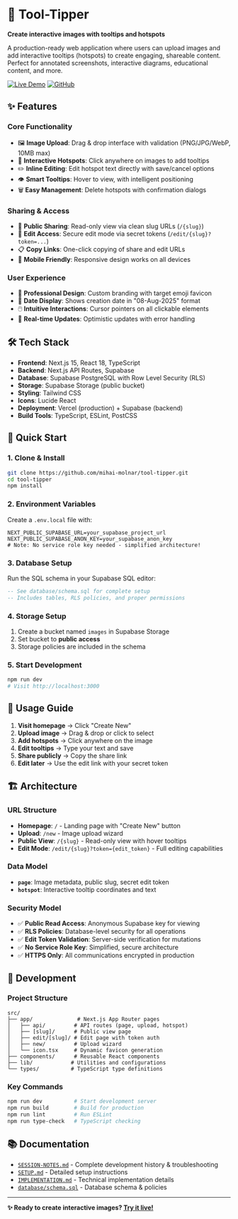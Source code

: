 # 🎯 Tool-Tipper

**Create interactive images with tooltips and hotspots**

A production-ready web application where users can upload images and add interactive tooltips (hotspots) to create engaging, shareable content. Perfect for annotated screenshots, interactive diagrams, educational content, and more.

[![Live Demo](https://img.shields.io/badge/🌐%20Live%20Demo-Visit%20Site-blue?style=for-the-badge)](https://tool-tipper-git-main-mihaimolnars-projects.vercel.app)
[![GitHub](https://img.shields.io/badge/📚%20GitHub-Source%20Code-black?style=for-the-badge)](https://github.com/mihai-molnar/tool-tipper)

## ✨ Features

### Core Functionality
- 🖼️ **Image Upload**: Drag & drop interface with validation (PNG/JPG/WebP, 10MB max)
- 📍 **Interactive Hotspots**: Click anywhere on images to add tooltips
- ✏️ **Inline Editing**: Edit hotspot text directly with save/cancel options
- 👁️ **Smart Tooltips**: Hover to view, with intelligent positioning
- 🗑️ **Easy Management**: Delete hotspots with confirmation dialogs

### Sharing & Access
- 🔗 **Public Sharing**: Read-only view via clean slug URLs (`/{slug}`)
- 🔐 **Edit Access**: Secure edit mode via secret tokens (`/edit/{slug}?token=...`)
- 📋 **Copy Links**: One-click copying of share and edit URLs
- 📱 **Mobile Friendly**: Responsive design works on all devices

### User Experience
- 🎯 **Professional Design**: Custom branding with target emoji favicon
- 📅 **Date Display**: Shows creation date in "08-Aug-2025" format
- 🖱️ **Intuitive Interactions**: Cursor pointers on all clickable elements
- 🔄 **Real-time Updates**: Optimistic updates with error handling

## 🛠️ Tech Stack

- **Frontend**: Next.js 15, React 18, TypeScript
- **Backend**: Next.js API Routes, Supabase
- **Database**: Supabase PostgreSQL with Row Level Security (RLS)
- **Storage**: Supabase Storage (public bucket)
- **Styling**: Tailwind CSS
- **Icons**: Lucide React
- **Deployment**: Vercel (production) + Supabase (backend)
- **Build Tools**: TypeScript, ESLint, PostCSS

## 🚀 Quick Start

### 1. Clone & Install
```bash
git clone https://github.com/mihai-molnar/tool-tipper.git
cd tool-tipper
npm install
```

### 2. Environment Variables
Create a `.env.local` file with:

```env
NEXT_PUBLIC_SUPABASE_URL=your_supabase_project_url
NEXT_PUBLIC_SUPABASE_ANON_KEY=your_supabase_anon_key
# Note: No service role key needed - simplified architecture!
```

### 3. Database Setup
Run the SQL schema in your Supabase SQL editor:
```sql
-- See database/schema.sql for complete setup
-- Includes tables, RLS policies, and proper permissions
```

### 4. Storage Setup
1. Create a bucket named `images` in Supabase Storage
2. Set bucket to **public access**
3. Storage policies are included in the schema

### 5. Start Development
```bash
npm run dev
# Visit http://localhost:3000
```

## 📖 Usage Guide

1. **Visit homepage** → Click "Create New"
2. **Upload image** → Drag & drop or click to select
3. **Add hotspots** → Click anywhere on the image
4. **Edit tooltips** → Type your text and save
5. **Share publicly** → Copy the share link
6. **Edit later** → Use the edit link with your secret token

## 🏗️ Architecture

### URL Structure
- **Homepage**: `/` - Landing page with "Create New" button
- **Upload**: `/new` - Image upload wizard
- **Public View**: `/{slug}` - Read-only view with hover tooltips
- **Edit Mode**: `/edit/{slug}?token={edit_token}` - Full editing capabilities

### Data Model
- **`page`**: Image metadata, public slug, secret edit token
- **`hotspot`**: Interactive tooltip coordinates and text

### Security Model
- ✅ **Public Read Access**: Anonymous Supabase key for viewing
- ✅ **RLS Policies**: Database-level security for all operations
- ✅ **Edit Token Validation**: Server-side verification for mutations
- ✅ **No Service Role Key**: Simplified, secure architecture
- ✅ **HTTPS Only**: All communications encrypted in production

## 🔧 Development

### Project Structure
```
src/
├── app/              # Next.js App Router pages
│   ├── api/         # API routes (page, upload, hotspot)
│   ├── [slug]/      # Public view page  
│   ├── edit/[slug]/ # Edit page with token auth
│   ├── new/         # Upload wizard
│   └── icon.tsx     # Dynamic favicon generation
├── components/      # Reusable React components
├── lib/            # Utilities and configurations
└── types/          # TypeScript type definitions
```

### Key Commands
```bash
npm run dev          # Start development server
npm run build        # Build for production
npm run lint         # Run ESLint
npm run type-check   # TypeScript checking
```

## 📚 Documentation

- [`SESSION-NOTES.md`](./SESSION-NOTES.md) - Complete development history & troubleshooting
- [`SETUP.md`](./SETUP.md) - Detailed setup instructions
- [`IMPLEMENTATION.md`](./IMPLEMENTATION.md) - Technical implementation details
- [`database/schema.sql`](./database/schema.sql) - Database schema & policies

---

**✨ Ready to create interactive images? [Try it live!](https://tool-tipper-git-main-mihaimolnars-projects.vercel.app)**
